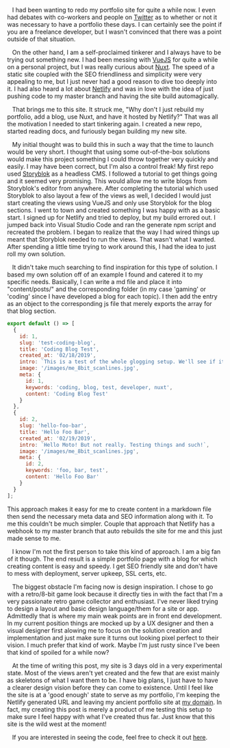 &nbsp; &nbsp;I had been wanting to redo my portfolio site for quite a while now. I even had debates with co-workers and people on [Twitter](https://twitter.com/JGDigitalJedi/status/1093866037454479360) as to whether or not it was necessary to have a portfolio these days. I can certainly see the point if you are a freelance developer, but I wasn't convinced that there was a point outside of that situation.

&nbsp; &nbsp;On the other hand, I am a self-proclaimed tinkerer and I always have to be trying out something new. I had been messing with [VueJS](https://vuejs.org/) for quite a while on a personal project, but I was really curious about [Nuxt](https://nuxtjs.org/). The speed of a static site coupled with the SEO friendliness and simplicity were very appealing to me, but I just never had a good reason to dive too deeply into it. I had also heard a lot about [Netlify](https://www.netlify.com/) and was in love with the idea of just pushing code to my master branch and having the site build automagically.

&nbsp; &nbsp;That brings me to this site. It struck me, "Why don't I just rebuild my portfolio, add a blog, use Nuxt, and have it hosted by Netlify?" That was all the motivation I needed to start tinkering again. I created a new repo, started reading docs, and furiously began building my new site.

&nbsp; &nbsp;My initial thought was to build this in such a way that the time to launch would be very short. I thought that using some out-of-the-box solutions would make this project something I could throw together very quickly and easily. I may have been correct, but I'm also a control freak! My first repo used [Storyblok](https://www.storyblok.com/) as a headless CMS. I followed a tutorial to get things going and it seemed very promising. This would allow me to write blogs from Storyblok's editor from anywhere. After completing the tutorial which used Storyblok to also layout a few of the views as well, I decided I would just start creating the views using VueJS and only use Storyblok for the blog sections. I went to town and created something I was happy with as a basic start. I signed up for Netlify and tried to deploy, but my build errored out. I jumped back into Visual Studio Code and ran the generate npm script and recreated the problem. I began to realize that the way I had wired things up meant that Storyblok needed to run the views. That wasn't what I wanted. After spending a little time trying to work around this, I had the idea to just roll my own solution.

&nbsp; &nbsp;It didn't take much searching to find inspiration for this type of solution. I based my own solution off of an example I found and catered it to my specific needs. Basically, I can write a md file and place it into "content/posts/" and the corresponding folder (in my case 'gaming' or 'coding' since I have developed a blog for each topic). I then add the entry as an object to the corresponding js file that merely exports the array for that blog section.

```javascript
export default () => [
  {
    id: 1,
    slug: 'test-coding-blog',
    title: 'Coding Blog Test',
    created_at: '02/18/2019',
    intro: `This is a test of the whole glogging setup. We'll see if it works!`,
    image: '/images/me_8bit_scanlines.jpg',
    meta: {
      id: 1,
      keywords: 'coding, blog, test, developer, nuxt',
      content: 'Coding Blog Test'
    }
  },
  {
    id: 2,
    slug: 'hello-foo-bar',
    title: 'Hello Foo Bar',
    created_at: '02/19/2019',
    intro: `Hello Moto! But not really. Testing things and such!`,
    image: '/images/me_8bit_scanlines.jpg',
    meta: {
      id: 2,
      keywords: 'foo, bar, test',
      content: 'Hello Foo Bar'
    }
  }
];
```

This approach makes it easy for me to create content in a markdown file then send the necessary meta data and SEO information along with it. To me this couldn't be much simpler. Couple that approach that Netlify has a webhook to my master branch that auto rebuilds the site for me and this just made sense to me.

&nbsp; &nbsp;I know I'm not the first person to take this kind of approach. I am a big fan of it though. The end result is a simple portfolio page with a blog for which creating content is easy and speedy. I get SEO friendly site and don't have to mess with deployment, server upkeep, SSL certs, etc.

&nbsp; &nbsp;The biggest obstacle I'm facing now is design inspiration. I chose to go with a retro/8-bit game look because it directly ties in with the fact that I'm a very passionate retro game collector and enthusiast. I've never liked trying to design a layout and basic design language/them for a site or app. Admittedly that is where my main weak points are in front end development. In my current position things are mocked up by a UX designer and then a visual designer first alowing me to focus on the solution creation and implementation and just make sure it turns out looking pixel perfect to their vision. I much prefer that kind of work. Maybe I'm just rusty since I've been that kind of spoiled for a while now?

&nbsp; &nbsp;At the time of writing this post, my site is 3 days old in a very experimental state. Most of the views aren't yet created and the few that are exist mainly as skeletons of what I want them to be. I have big plans, I just have to have a clearer design vision before they can come to existence. Until I feel like the site is at a 'good enough' state to serve as my portfolio, I'm keeping the Netlify generated URL and leaving my ancient portfolio site at [my domain](https://joeyg.me). In fact, my creating this post is merely a product of me testing this setup to make sure I feel happy with what I've created thus far. Just know that this site is the wild west at the moment!

&nbsp; &nbsp;If you are interested in seeing the code, feel free to check it out [here](https://github.com/jgdigitaljedi/portAndBlog).
